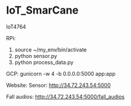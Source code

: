 # IoT_SmarCane
IoT4764


RPi:

1. source ~/my_env/bin/activate
2. python sensor.py
3. python process_data.py


GCP:
gunicorn -w 4 -b 0.0.0.0:5000 app:app


Website:
Sensor:
http://34.72.243.54:5000

Fall audios:
http://34.72.243.54:5000/fall_audios

